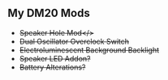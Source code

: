 ## My DM20 Mods

* <s>Speaker Hole Mod</>
* Dual Oscillator Overclock Switch
* Electroluminescent Background Backlight
* Speaker LED Addon?
* Battery Alterations?